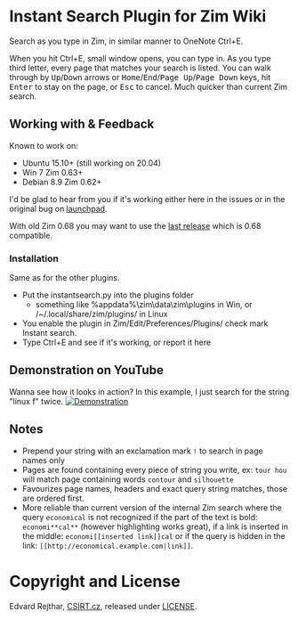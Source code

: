 # Instant Search Plugin for Zim Wiki
Search as you type in Zim, in similar manner to OneNote Ctrl+E.

When you hit Ctrl+E, small window opens, you can type in. As you type third letter, every page that matches your search is listed. You can walk through by <kbd>Up</kbd>/<kbd>Down</kbd> arrows or <kbd>Home</kbd>/<kbd>End</kbd>/<kbd>Page Up</kbd>/<kbd>Page Down</kbd> keys, hit <kbd>Enter</kbd> to stay on the page, or <kbd>Esc</kbd> to cancel.
Much quicker than current Zim search.

## Working with & Feedback
Known to work on:
 
* Ubuntu 15.10+ (still working on 20.04)
* Win 7 Zim 0.63+
* Debian 8.9 Zim 0.62+

I'd be glad to hear from you if it's working either here in the issues or in the original bug on [launchpad](https://bugs.launchpad.net/zim/+bug/1409626).

With old Zim 0.68 you may want to use the [last release](https://github.com/e3rd/zim-plugin-instantsearch/releases/tag/1.04) which is 0.68 compatible.
### Installation
Same as for the other plugins.
* Put the instantsearch.py into the plugins folder
  * something like %appdata%\zim\data\zim\plugins in Win, or /~/.local/share/zim/plugins/ in Linux
* You enable the plugin in Zim/Edit/Preferences/Plugins/ check mark Instant search.
* Type Ctrl+E and see if it's working, or report it here

## Demonstration on YouTube
Wanna see how it looks in action? In this example, I just search for the string "linux f" twice.
[![Demonstration](https://img.youtube.com/vi/nB2SfxDhEoM/0.jpg)](https://www.youtube.com/watch?v=nB2SfxDhEoM)

## Notes
* Prepend your string with an exclamation mark `!` to search in page names only
* Pages are found containing every piece of string you write, ex: `tour hou` will match page containing words `contour` and `silhouette`
* Favourizes page names, headers and exact query string matches, those are ordered first.
* More reliable than current version of the internal Zim search where the query `economical` is not recognized if the part of the text is bold: `economi**cal**` (however highlighting works great), if a link is inserted in the middle: `economi[[inserted link]]cal` or if the query is hidden in the link: `[[http://economical.example.com|link]]`.

# Copyright and License
Edvard Rejthar, [CSIRT.cz](https://csirt.cz), released under [LICENSE](LICENSE).
